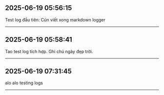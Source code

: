 ## 2025-06-19 05:56:15

Test log đầu tiên: Cún viết xong markdown logger

---
## 2025-06-19 05:58:41

Tao test log tích hợp. Ghi chú ngày đẹp trời.

---
## 2025-06-19 07:31:45

alo alo testing logs

---
